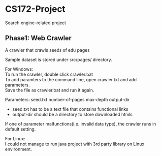 # CS172-Project
Search engine-related project

## Phase1: Web Crawler
A crawler that crawls seeds of edu pages  

Sample dataset is stored under src/pages/ directory.  

For Windows:  
To run the crawler, double click crawler.bat  
To add paramters to the command line, open crawler.txt and add parameters.  
Save the file as crawler.bat and run it again.  
  
Parameters: seed.txt number-of-pages max-depth output-dir  
- seed.txt has to be a text file that contains functional links  
- output-dir should be a directory to store downloaded htmls  
  
If one of parameter malfunctions(i.e. invalid data type), the crawler runs in default setting.  

For Linux:  
I could not manage to run java project with 3rd party library on Linux environment.
